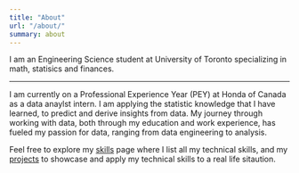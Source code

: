 ```yaml
---
title: "About"
url: "/about/"
summary: about
---
```


I am an Engineering Science student at University of Toronto specializing in math, statisics and finances.

--- 

I am currently on a Professional Experience Year (PEY) at Honda of Canada as a data anaylst intern. I am applying the statistic knowledge that I have learned, to predict and derive insights from data. My journey through working with data, both through my education and work experience, has fueled my passion for data, ranging from data engineering to analysis.

Feel free to explore my [skills](/skills/) page where I list all my technical skills, and my [projects](/projects/) to showcase and apply my technical skills to a real life sitaution.